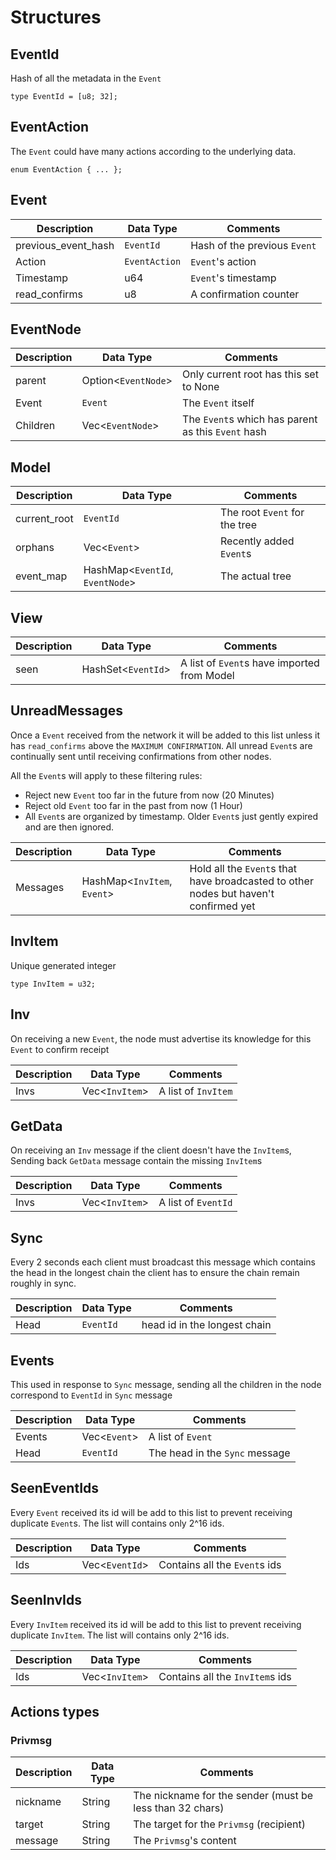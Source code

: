# Structures 

## EventId

Hash of all the metadata in the `Event` 

	type EventId = [u8; 32];	

## EventAction 

The `Event` could have many actions according to the underlying data.

	enum EventAction { ... };	

## Event

| Description            | Data Type      | Comments                    |
|----------------------- | -------------- | --------------------------- |
| previous_event_hash    | `EventId` 	  | Hash of the previous `Event`|
| Action     			 | `EventAction`  | `Event`'s action 			|
| Timestamp     		 | u64  		  | `Event`'s timestamp 		|
| read_confirms			 | u8	 		  | A confirmation counter 	    |

## EventNode

| Description    | Data Type      		  | Comments                    			 			  |
|--------------- | ---------------------- | ----------------------------------------------------- |
| parent    	 | Option<`EventNode`> 	  | Only current root has this set to None   			  |
| Event     	 | `Event`  			  | The `Event` itself 					       			  |
| Children     	 | Vec<`EventNode`>  	  | The `Event`s which has parent as this `Event` hash    |

## Model 

| Description   | Data Type      		  		   | Comments                      |
|-------------- | -------------------------------- | ----------------------------- |
| current_root  | `EventId` 	  		  		   | The root `Event` for the tree |
| orphans       | Vec<`Event`>  		  		   | Recently added `Event`s 	   |
| event_map     | HashMap<`EventId`, `EventNode`>  | The actual tree  		 	   |

## View 

| Description   | Data Type      	   | Comments                    					|
|-------------- | -------------------- | ---------------------------------------------- |
| seen  		| HashSet<`EventId`>   | A list of `Event`s have imported from Model	|


## UnreadMessages

Once a `Event` received from the network it will be added to this list unless it has `read_confirms` above the `MAXIMUM CONFIRMATION`. 
All unread `Event`s are continually sent until receiving confirmations from other nodes.  

All the `Event`s will apply to these filtering rules: 
- Reject new `Event` too far in the future from now (20 Minutes)
- Reject old `Event` too far in the past from now (1 Hour)
- All `Event`s are organized by timestamp. Older `Event`s just gently expired and are then ignored.

| Description | Data Type                   | Comments                                                                             |
|-------------|---------------------------- | -------------------------------------------------------------------------------------|
| Messages    | HashMap<`InvItem`, `Event`> | Hold all the `Event`s that have broadcasted to other nodes but haven't confirmed yet |

## InvItem

Unique generated integer

	type InvItem = u32;	

## Inv

On receiving a new `Event`, the node must advertise its knowledge for this `Event` to confirm receipt 

| Description | Data Type   		| Comments				|
|-------------|--------------------	|---------------------- |
| Invs	  	  | Vec<`InvItem`> 		| A list of `InvItem`   |

## GetData

On receiving an `Inv` message if the client doesn't have the `InvItem`s, 
Sending back `GetData` message contain the missing `InvItem`s

| Description | Data Type   		| Comments				|
|-------------|--------------------	|---------------------- |
| Invs	  	  | Vec<`InvItem`> 		| A list of `EventId`   |

## Sync 

Every 2 seconds each client must broadcast this message which contains 
the head in the longest chain the client has to ensure the chain remain 
roughly in sync.

| Description | Data Type   | Comments					 	|
|-------------|-------------|------------------------------ |
| Head	      | `EventId` 	| head id in the longest chain  |

## Events  

This used in response to `Sync` message, sending all the children 
in the node correspond to `EventId` in `Sync` message 

| Description | Data Type    | Comments							|
|-------------|------------- |--------------------------------- |
| Events	  | Vec<`Event`> | A list of `Event`  			  	|
| Head  	  | `EventId`	 | The head in the `Sync` message 	|


## SeenEventIds

Every `Event` received its id will be add to this list to prevent receiving duplicate `Event`s.
The list will contains only 2^16 ids.

| Description | Data Type      | Comments			  		   |
|-------------|--------------- |------------------------------ |
| Ids		  | Vec<`EventId`> | Contains all the `Event`s ids |

## SeenInvIds

Every `InvItem` received its id will be add to this list to prevent receiving duplicate `InvItem`.
The list will contains only 2^16 ids.

| Description | Data Type      | Comments			  		     |
|-------------|--------------- |------------------------------   |
| Ids		  | Vec<`InvItem`> | Contains all the `InvItem`s ids |


## Actions types

### Privmsg 

| Description 	| Data Type   	| Comments																	|
|-------------- |-------------- | ------------------------------------------------------------------------- |
| nickname    	| String		| The nickname for the sender (must be less than 32 chars) 					|
| target      	| String		| The target for the `Privmsg` (recipient) 				 					|
| message     	| String		| The `Privmsg`'s content 				 									|




